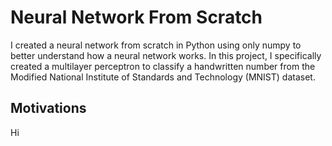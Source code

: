 # Neural Network From Scratch
I created a neural network from scratch in Python using only numpy to better understand how a neural network works. In this project, I specifically created a multilayer perceptron to classify a handwritten number from the Modified National Institute of Standards and Technology (MNIST) dataset.

## Motivations
Hi
